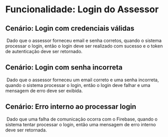 # Funcionalidade: Login do Assessor

## Cenário: Login com credenciais válidas
&nbsp;Dado que o assessor forneceu email e senha corretos, quando o sistema processar o login, então o login deve ser realizado com sucesso e o token de autenticação deve ser retornado.

## Cenário: Login com senha incorreta
&nbsp;Dado que o assessor forneceu um email correto e uma senha incorreta, quando o sistema processar o login, então o login deve falhar e uma mensagem de erro deve ser exibida.

## Cenário: Erro interno ao processar login
&nbsp;Dado que uma falha de comunicação ocorra com o Firebase, quando o sistema tentar processar o login, então uma mensagem de erro interno deve ser retornada.
